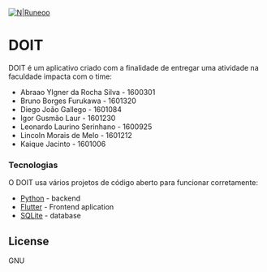 [![N|Runeoo](https://avatars0.githubusercontent.com/u/48844770?s=200&v=4)](https://runeoo.com.br/)
# DOIT
DOIT é um aplicativo criado com a finalidade de entregar uma atividade na faculdade impacta com o time:
- Abraao Ylgner da Rocha Silva - 1600301
- Bruno Borges Furukawa - 1601320
- Diego João Gallego - 1601084
- Igor Gusmão Laur - 1601230
- Leonardo Laurino Serinhano - 1600925
- Lincoln Morais de Melo - 1601212
- Kaique Jacinto - 1601006

### Tecnologias
O DOIT usa vários projetos de código aberto para funcionar corretamente:

* [Python](https://www.python.org/) - backend
* [Flutter](https://flutter.dev/) - Frontend aplication
* [SQLite](https://www.sqlite.org/index.html) - database

License
----

GNU

